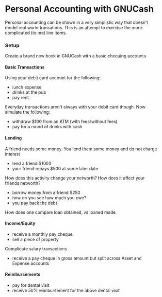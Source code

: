 # Personal Accounting with GNUCash

Personal accounting can be shown in a very simplistic way that doesn't model real world
transations. This is an attempt to exercise the more complicated (to me) line items.

### Setup

Create a brand new book in GNUCash with a basic chequing accounts

#### Basic Transactions

Using your debit card account for the following:

- lunch expense
- drinks at the pub
- pay rent

Everyday transactions aren't always with your debit card though. Now simulate
the following:

- withdraw $100 from an ATM (with fees/without fees)
- pay for a round of drinks with cash

#### Lending

A friend needs some money. You lend them some money and do not charge interest

- lend a friend $1000
- your friend repays $500 at some later date

How does this activity change your networth? How does it affect your friends
networth?

- borrow money from a friend $250
- how do you see how much you owe?
- you pay back the debt

How does one compare loan obtained, vs loaned made.

#### Income/Equity

- receive a monthly pay cheque
- sell a piece of property

Complicate salary transactions

- receive a pay cheque in gross amount but split across Asset and Expense accounts

#### Reimbursements

- pay for dental visit
- receive 50% reimbursement for the above dental visit

